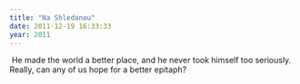 ```yaml
---
title: "Na Shledanou"
date: 2011-12-19 16:33:33
year: 2011
---
```

<img src="http://upload.wikimedia.org/wikipedia/commons/thumb/2/2c/V%C3%A1clav_Havel.jpg/640px-V%C3%A1clav_Havel.jpg" alt="" />
He made the world a better place, and he never took himself too seriously. Really, can any of us hope for a better epitaph?
